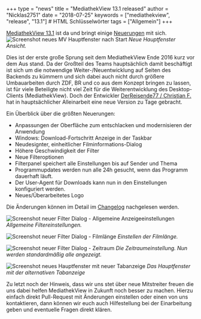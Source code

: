 +++
type = "news"
title = "MediathekView 13.1 released"
author = "Nicklas2751"
date = "2018-07-25"
keywords = ["mediathekview", "release", "13.1"] # HTML Schlüsselwörter
tags = ["Allgemein"]
+++

[MediathekView 13.1](https://mediathekview.de/download/) ist da und bringt einige [Neuerungen](https://mediathekview.de/changelog/13-1-0/) mit sich.
![Screenshot neues MV Hauptfenster nach Start](/images/news/mediathekview-13_1-main.png)
<em>Neue Hauptfenster Ansicht.</em>

Dies ist der erste große Sprung seit dem MediathekView Ende 2016 kurz vor dem Aus stand.
Da der Großteil des Teams hauptsächlich damit beschäftigt ist sich um die notwendige Weiter-/Neuentwicklung auf Seiten des Backends zu kümmern und 
sich dabei auch nicht durch größere Umbauarbeiten durch ZDF, BR und co aus dem Konzept bringen zu lassen, ist für viele Beteiligte nicht viel Zeit
für die Weiterentwicklung des Desktop-Clients (MediathekView). Doch der Entwickler [DerReisende77 / Christian F.](https://github.com/derreisende77) hat in hauptsächlicher Alleinarbeit eine 
neue Version zu Tage gebracht.

Ein Überblick über die größten Neuerungen:

- Anpassungen der Oberfläche zum entschlacken und modernisieren der Anwendung
- Windows: Download-Fortschritt Anzeige in der Taskbar
- Neudesignter, einheitlicher Filminformations-Dialog
- Höhere Geschwindigkeit der Filter
- Neue Filteroptionen
- Filterpanel speichert alle Einstellungen bis auf Sender und Thema
- Programmupdates werden nun alle 24h gesucht, wenn das Programm dauerhaft läuft.
- Der User-Agent für Downloads kann nun in den Einstellungen konfiguriert werden.
- Neues/Überarbeitetes Logo

Die Änderungen können im Detail im [Changelog](https://mediathekview.de/changelog/13-1-0/) nachgelesen werden.

![Screenshot neuer Filter Dialog - Allgemeine Anzeigeeinstellungen](/images/news/mediathekview-13_1-filter_1.png)
<em>Allgemeine Filtereinstellungen.</em>

![Screenshot neuer Filter Dialog - Filmlänge](/images/news/mediathekview-13_1-filter_2.png)
<em>Einstellen der Filmlänge.</em>

![Screenshot neuer Filter Dialog - Zeitraum](/images/news/mediathekview-13_1-filter_3.png)
<em>Die Zeitraumeinstellung. Nun werden standardmäßig alle angezeigt.</em>

![Screenshot neues Hauptfenster mit neuer Tabanzeige](/images/news/mediathekview-13_1-main_2.png)
<em>Das Hauptfenster mit der alternativen Tabanzeige</em>


Zu letzt noch der Hinweis, dass wir uns stet über neue Mitstreiter freuen die uns dabei helfen MediathekView in Zukunft noch besser zu machen.
Hierzu einfach direkt Pull-Request mit Änderungen einstellen oder einen von uns kontaktieren, dann können wir euch auch Hilfestellung bei der Einarbeitung geben und eventuelle Fragen direkt klären.
